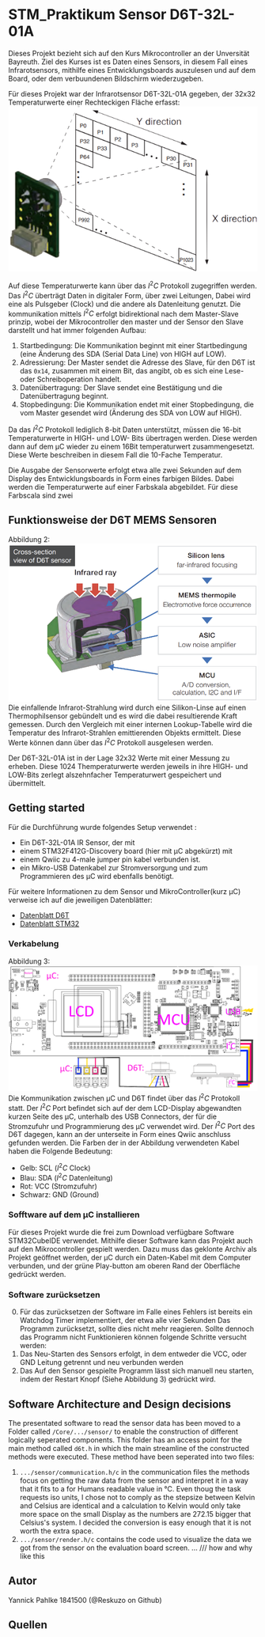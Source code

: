 # STM_Praktikum Sensor D6T-32L-01A
Dieses Projekt bezieht sich auf den Kurs Mikrocontroller an der Unversität Bayreuth. Ziel des Kurses ist es Daten eines Sensors, in diesem Fall eines Infrarotsensors, mithilfe eines Entwicklungsboards auszulesen und auf dem Board, oder dem verbuundenen Bildschirm wiederzugeben.

Für dieses Projekt war der Infrarotsensor D6T-32L-01A gegeben, der 32x32 Temperaturwerte einer Rechteckigen Fläche erfasst:
![Erfassungsbereich des Sensors](./images/sensor_coverage.png)

Auf diese Temperaturwerte kann über das $I^2C$ Protokoll zugegriffen werden. Das $I^2C$ überträgt Daten in digitaler Form, über zwei Leitungen, Dabei wird eine als Pulsgeber (Clock) und die andere als Datenleitung genutzt. Die kommunikation mittels $I^2C$ erfolgt bidirektional nach dem Master-Slave prinzip, wobei der Mikrocontroller den master und der Sensor den Slave darstellt und hat immer folgenden Aufbau:
 1. Startbedingung: Die Kommunikation beginnt mit einer Startbedingung (eine Änderung des SDA (Serial Data Line) von HIGH auf LOW).
2. Adressierung: Der Master sendet die Adresse des Slave, für den D6T ist das `0x14`, zusammen mit einem Bit, das angibt, ob es sich eine Lese- oder Schreiboperation handelt.
3. Datenübertragung: Der Slave sendet eine Bestätigung und die Datenübertragung beginnt.
4. Stopbedingung: Die Kommunikation endet mit einer Stopbedingung, die vom Master gesendet wird (Änderung des SDA von LOW auf HIGH).

Da das $I^2C$ Protokoll lediglich 8-bit Daten unterstützt, müssen die 16-bit Temperaturwerte in HIGH- und LOW- Bits übertragen werden. Diese werden dann auf dem µC wieder zu einem 16Bit temperaturwert zusammengesetzt. Diese Werte beschreiben in diesem Fall die 10-Fache Temperatur. 

Die Ausgabe der Sensorwerte erfolgt etwa alle zwei Sekunden auf dem Display des Entwicklungsboards in Form eines farbigen Bildes. Dabei werden die Temperaturwerte auf einer Farbskala abgebildet. Für diese Farbscala sind zwei 
## Funktionsweise der D6T MEMS Sensoren
Abbildung 2: 
![Structure of the temperature sensor](./images/sensor_structure.png)
Die einfallende Infrarot-Strahlung wird durch eine Silikon-Linse auf einen Thermophilsensor gebündelt und es wird die dabei resultierende Kraft gemessen. Durch den Vergleich mit einer internen Lookup-Tabelle wird die Temperatur des Infrarot-Strahlen emittierenden Objekts ermittelt. Diese Werte können dann über das $I^2C$ Protokoll ausgelesen werden.

Der D6T-32L-01A ist in der Lage 32x32 Werte mit einer Messung zu erheben. Diese 1024 Themperaturwerte werden jeweils in ihre HIGH- und LOW-Bits zerlegt alszehnfacher Temperaturwert gespeichert und übermittelt. 

## Getting started
Für die Durchführung wurde folgendes Setup verwendet :
* Ein D6T-32L-01A IR Sensor, der mit 
* einem STM32F412G-Discovery board (hier mit µC abgekürzt) mit  
* einem Qwiic zu 4-male jumper pin kabel verbunden ist.
* ein Mikro-USB Datenkabel zur Stromversorgung und zum Programmieren des µC wird ebenfalls benötigt.

Für weitere Informationen zu dem Sensor und MikroController(kurz µC) verweise ich auf die jeweiligen Datenblätter:
* [Datenblatt D6T](https://cdn-reichelt.de/documents/datenblatt/B400/D6T_MANUAL-ENPDF.pdf) 
* [Datenblatt STM32](https://www.st.com/en/evaluation-tools/32f412gdiscovery.html#documentation)
### Verkabelung
Abbildung 3:
![Skizze der Verkabelung](./images/mikrooc_scetch.png)
Die Kommunikation zwischen µC und D6T findet über das $I^2C$ Protokoll statt. Der $I^2C$ Port befindet sich auf der dem LCD-Display abgewandten kurzen Seite des µC, unterhalb des USB Connectors, der für die Stromzufuhr und Programmierung des µC verwendet wird. Der $I^2C$ Port des D6T dagegen, kann an der unterseite in Form eines Qwiic anschluss gefunden werden. Die Farben der in der Abbildung verwendeten Kabel haben die Folgende Bedeutung:
* Gelb:    SCL ($I^2C$ Clock)
* Blau:    SDA ($I^2C$ Datenleitung)
* Rot:     VCC (Stromzufuhr)
* Schwarz: GND (Ground)


### Sofftware auf dem µC installieren
Für dieses Projekt wurde die frei zum Download verfügbare Software STM32CubeIDE verwendet. Mithilfe dieser Software kann das Projekt auch auf den Mikrocontroller gespielt werden. Dazu muss das geklonte Archiv als Projekt geöffnet werden, der µC durch ein Daten-Kabel mit dem Computer verbunden, und der grüne Play-button am oberen Rand der Oberfläche gedrückt werden. 

### Software zurücksetzen
0. Für das zurücksetzen der Software im Falle eines Fehlers ist bereits ein Watchdog Timer implementiert, der etwa alle vier Sekunden Das Programm zurücksetzt, sollte dies nicht mehr reagieren. Sollte dennoch das Programm nicht Funktionieren können folgende Schritte versucht werden:
1. Das Neu-Starten des Sensors erfolgt, in dem entweder die VCC, oder GND Leitung getrennt und neu verbunden werden
2. Das Auf den Sensor gespielte Programm lässt sich manuell neu starten, indem der Restart Knopf (Siehe Abbildung 3) gedrückt wird.


## Software Architecture and Design decisions
The presentated software to read the sensor data has been moved to a Folder called `/Core/.../sensor/` to enable the construction of different logically seperated components. This folder has an access point for the main method called `d6t.h` in which the main streamline of the constructed methods were executed. These method have been seperated into two files:
1. `.../sensor/communication.h/c` in the communication files the methods focus on getting the raw data from the sensor and interpret it in a way that it fits to a for Humans readable value in °C. Even thoug the task requests iso units, I chose not to comply as the stepsize between Kelvin and Celsius are identical and a calculation to Kelvin would only take more space on the small Display as the numbers are 272.15 bigger that Celsius's system. I decided the conversion is easy enough that it is not worth the extra space.
2. `.../sensor/render.h/c` contains the code used to visualize the data we got from the sensor on the evaluation board screen. ... /// how and why like this



## Autor
Yannick Pahlke 1841500 (@Reskuzo on Github)



## Quellen

